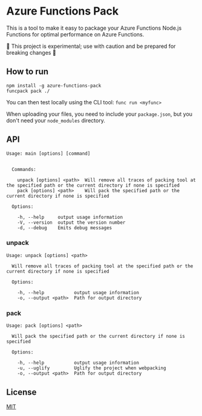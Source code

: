 # Azure Functions Pack

This is a tool to make it easy to package your Azure Functions Node.js Functions for optimal performance on Azure Functions.

:construction: This project is experimental; use with caution and be prepared for breaking changes :construction:

## How to run

```
npm install -g azure-functions-pack
funcpack pack ./
```

You can then test locally using the CLI tool: `func run <myfunc>`

When uploading your files, you need to include your `package.json`, but you don't need your `node_modules` directory.

## API

```
Usage: main [options] [command]


  Commands:

    unpack [options] <path>  Will remove all traces of packing tool at the specified path or the current directory if none is specified
    pack [options] <path>    Will pack the specified path or the current directory if none is specified

  Options:

    -h, --help     output usage information
    -V, --version  output the version number
    -d, --debug    Emits debug messages
```

### unpack

```
Usage: unpack [options] <path>

  Will remove all traces of packing tool at the specified path or the current directory if none is specified

  Options:

    -h, --help           output usage information
    -o, --output <path>  Path for output directory
```

### pack

```
Usage: pack [options] <path>

  Will pack the specified path or the current directory if none is specified

  Options:

    -h, --help           output usage information
    -u, --uglify         Uglify the project when webpacking
    -o, --output <path>  Path for output directory
```

## License

[MIT](LICENSE)
